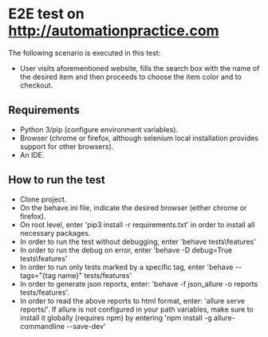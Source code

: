 # E2E test on http://automationpractice.com
The following scenario is executed in this test:

- User visits aforementioned website, fills the search box with the name of the desired item and then proceeds to choose the item color and to checkout. 

## Requirements
- Python 3/pip (configure environment variables).
- Browser (chrome or firefox, although selenium local installation provides support for other browsers).
- An IDE.

## How to run the test
- Clone project.
- On the behave.ini file, indicate the desired browser (either chrome or firefox).
- On root level, enter 'pip3 install -r requirements.txt' in order to install all necessary packages.
- In order to run the test without debugging, enter 'behave tests\features'
- In order to run the debug on error, enter 'behave -D debug=True tests\features'
- In order to run only tests marked by a specific tag, enter 'behave --tags="{tag name}" tests/features'
- In order to generate json reports, enter: 'behave -f json_allure -o reports tests/features'. 
- In order to read the above reports to html format, enter: 'allure serve reports/'. If allure is not configured in your path variables, make sure to install it globally (requires npm) by entering 'npm install -g allure-commandline --save-dev'
